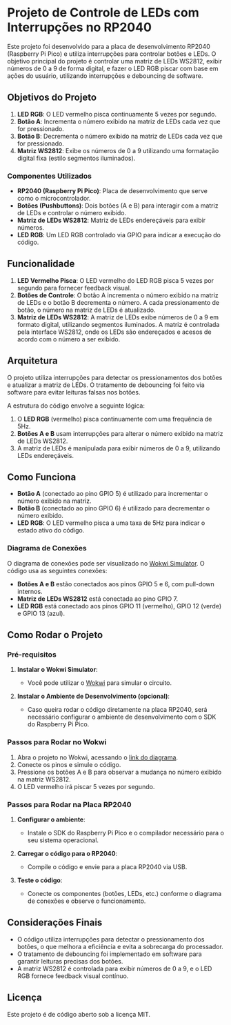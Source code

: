 # Projeto de Controle de LEDs com Interrupções no RP2040

Este projeto foi desenvolvido para a placa de desenvolvimento RP2040 (Raspberry Pi Pico) e utiliza interrupções para controlar botões e LEDs. O objetivo principal do projeto é controlar uma matriz de LEDs WS2812, exibir números de 0 a 9 de forma digital, e fazer o LED RGB piscar com base em ações do usuário, utilizando interrupções e debouncing de software.

## Objetivos do Projeto

1. **LED RGB**: O LED vermelho pisca continuamente 5 vezes por segundo.
2. **Botão A**: Incrementa o número exibido na matriz de LEDs cada vez que for pressionado.
3. **Botão B**: Decrementa o número exibido na matriz de LEDs cada vez que for pressionado.
4. **Matriz WS2812**: Exibe os números de 0 a 9 utilizando uma formatação digital fixa (estilo segmentos iluminados).

### Componentes Utilizados

- **RP2040 (Raspberry Pi Pico)**: Placa de desenvolvimento que serve como o microcontrolador.
- **Botões (Pushbuttons)**: Dois botões (A e B) para interagir com a matriz de LEDs e controlar o número exibido.
- **Matriz de LEDs WS2812**: Matriz de LEDs endereçáveis para exibir números.
- **LED RGB**: Um LED RGB controlado via GPIO para indicar a execução do código.

## Funcionalidade

1. **LED Vermelho Pisca**: O LED vermelho do LED RGB pisca 5 vezes por segundo para fornecer feedback visual.
2. **Botões de Controle**: O botão A incrementa o número exibido na matriz de LEDs e o botão B decrementa o número. A cada pressionamento de botão, o número na matriz de LEDs é atualizado.
3. **Matriz de LEDs WS2812**: A matriz de LEDs exibe números de 0 a 9 em formato digital, utilizando segmentos iluminados. A matriz é controlada pela interface WS2812, onde os LEDs são endereçados e acesos de acordo com o número a ser exibido.

## Arquitetura

O projeto utiliza interrupções para detectar os pressionamentos dos botões e atualizar a matriz de LEDs. O tratamento de debouncing foi feito via software para evitar leituras falsas nos botões.

A estrutura do código envolve a seguinte lógica:
1. O **LED RGB** (vermelho) pisca continuamente com uma frequência de 5Hz.
2. **Botões A e B** usam interrupções para alterar o número exibido na matriz de LEDs WS2812. 
3. A matriz de LEDs é manipulada para exibir números de 0 a 9, utilizando LEDs endereçáveis.

## Como Funciona

- **Botão A** (conectado ao pino GPIO 5) é utilizado para incrementar o número exibido na matriz.
- **Botão B** (conectado ao pino GPIO 6) é utilizado para decrementar o número exibido.
- **LED RGB**: O LED vermelho pisca a uma taxa de 5Hz para indicar o estado ativo do código.

### Diagrama de Conexões

O diagrama de conexões pode ser visualizado no [Wokwi Simulator](https://wokwi.com/). O código usa as seguintes conexões:

- **Botões A e B** estão conectados aos pinos GPIO 5 e 6, com pull-down internos.
- **Matriz de LEDs WS2812** está conectada ao pino GPIO 7.
- **LED RGB** está conectado aos pinos GPIO 11 (vermelho), GPIO 12 (verde) e GPIO 13 (azul).

## Como Rodar o Projeto

### Pré-requisitos

1. **Instalar o Wokwi Simulator**:
   - Você pode utilizar o [Wokwi](https://wokwi.com/) para simular o circuito.
   
2. **Instalar o Ambiente de Desenvolvimento (opcional)**:
   - Caso queira rodar o código diretamente na placa RP2040, será necessário configurar o ambiente de desenvolvimento com o SDK do Raspberry Pi Pico.

### Passos para Rodar no Wokwi

1. Abra o projeto no Wokwi, acessando o [link do diagrama](https://wokwi.com/).
2. Conecte os pinos e simule o código.
3. Pressione os botões A e B para observar a mudança no número exibido na matriz WS2812.
4. O LED vermelho irá piscar 5 vezes por segundo.

### Passos para Rodar na Placa RP2040

1. **Configurar o ambiente**:
   - Instale o SDK do Raspberry Pi Pico e o compilador necessário para o seu sistema operacional.
   
2. **Carregar o código para o RP2040**:
   - Compile o código e envie para a placa RP2040 via USB.
   
3. **Teste o código**:
   - Conecte os componentes (botões, LEDs, etc.) conforme o diagrama de conexões e observe o funcionamento.

## Considerações Finais

- O código utiliza interrupções para detectar o pressionamento dos botões, o que melhora a eficiência e evita a sobrecarga do processador.
- O tratamento de debouncing foi implementado em software para garantir leituras precisas dos botões.
- A matriz WS2812 é controlada para exibir números de 0 a 9, e o LED RGB fornece feedback visual contínuo.

## Licença

Este projeto é de código aberto sob a licença MIT.

